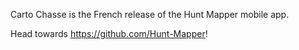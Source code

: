 Carto Chasse is the French release of the Hunt Mapper mobile app.

Head towards https://github.com/Hunt-Mapper!
